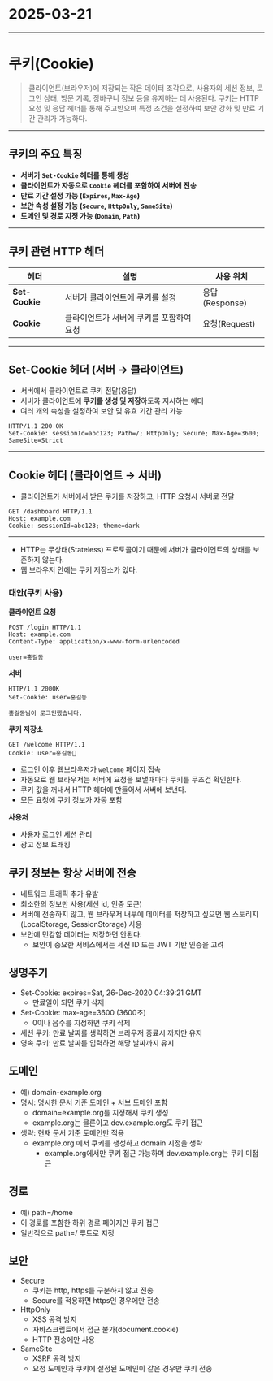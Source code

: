 # 2025-03-21
---

# 쿠키(Cookie)
> 클라이언트(브라우저)에 저장되는 작은 데이터 조각으로, 사용자의 세션 정보, 로그인 상태, 방문 기록, 장바구니 정보 등을 유지하는 데 사용된다.
쿠키는 HTTP 요청 및 응답 헤더를 통해 주고받으며 특정 조건을 설정하여 보안 강화 및 만료 기간 관리가 가능하다.

---

## 쿠키의 주요 특징
- **서버가 `Set-Cookie` 헤더를 통해 생성**
- **클라이언트가 자동으로 `Cookie` 헤더를 포함하여 서버에 전송**
- **만료 기간 설정 가능 (`Expires`, `Max-Age`)**
- **보안 속성 설정 가능 (`Secure`, `HttpOnly`, `SameSite`)**
- **도메인 및 경로 지정 가능 (`Domain`, `Path`)**

---

## 쿠키 관련 HTTP 헤더

| 헤더 | 설명 | 사용 위치 |
|------|------------------------------|----------|
| **Set-Cookie** | 서버가 클라이언트에 쿠키를 설정 | 응답(Response) |
| **Cookie** | 클라이언트가 서버에 쿠키를 포함하여 요청 | 요청(Request) |

---

## Set-Cookie 헤더 (서버 → 클라이언트)
- 서버에서 클라이언트로 쿠키 전달(응답)
- 서버가 클라이언트에 **쿠키를 생성 및 저장**하도록 지시하는 헤더
- 여러 개의 속성을 설정하여 보안 및 유효 기간 관리 가능

```http
HTTP/1.1 200 OK
Set-Cookie: sessionId=abc123; Path=/; HttpOnly; Secure; Max-Age=3600; SameSite=Strict
```

---

## Cookie 헤더 (클라이언트 → 서버)
- 클라이언트가 서버에서 받은 쿠키를 저장하고, HTTP 요청시 서버로 전달
```http request
GET /dashboard HTTP/1.1
Host: example.com
Cookie: sessionId=abc123; theme=dark
```
---

- HTTP는 무상태(Stateless) 프로토콜이기 때문에 서버가 클라이언트의 상태를 보존하지 않는다.
- 웹 브라우저 안에는 쿠키 저장소가 있다.

### **대안(쿠키 사용)**

**클라이언트 요청**
```http request
POST /login HTTP/1.1
Host: example.com
Content-Type: application/x-www-form-urlencoded

user=홍길동
```

**서버**
```http request
HTTP/1.1 200OK
Set-Cookie: user=홍길동

홍길동님이 로그인했습니다.
```
**쿠키 저장소**
```http request
GET /welcome HTTP/1.1
Cookie: user=홍길동🍪
```
- 로그인 이후 웹브라우저가 `welcome` 페이지 접속
- 자동으로 웹 브라우저는 서버에 요청을 보낼때마다 쿠키를 무조건 확인한다.
- 쿠키 값을 꺼내서 HTTP 헤더에 만들어서 서버에 보낸다.
- 모든 요청에 쿠키 정보가 자동 포함

**사용처**
- 사용자 로그인 세션 관리
- 광고 정보 트래킹

## 쿠키 정보는 항상 서버에 전송
- 네트워크 트래픽 추가 유발
- 최소한의 정보만 사용(세션 id, 인증 토큰)
- 서버에 전송하지 않고, 웹 브라우저 내부에 데이터를 저장하고 싶으면 웹 스토리지(LocalStorage, SessionStorage) 사용
- 보안에 민감함 데이터는 저장하면 안된다.
  - 보안이 중요한 서비스에서는 세션 ID 또는 JWT 기반 인증을 고려

## 생명주기
- Set-Cookie: expires=Sat, 26-Dec-2020 04:39:21 GMT
  - 만료일이 되면 쿠키 삭제
- Set-Cookie: max-age=3600 (3600초)
  - 0이나 음수를 지정하면 쿠키 삭제
- 세션 쿠키: 만료 날짜를 생략하면 브라우저 종료시 까지만 유지
- 영속 쿠키: 만료 날짜를 입력하면 해당 날짜까지 유지

## 도메인
- 예) domain-example.org
- 명시: 명시한 문서 기준 도메인 + 서브 도메인 포함
  - domain=example.org를 지정해서 쿠키 생성
  - example.org는 물론이고 dev.example.org도 쿠키 접근
- 생략: 현재 문서 기준 도메인만 적용
  - example.org 에서 쿠키를 생성하고 domain 지정을 생략
    - example.org에서만 쿠키 접근 가능하며 dev.example.org는 쿠키 미접근

## 경로
- 예) path=/home
- 이 경로를 포함한 하위 경로 페이지만 쿠키 접근
- 일반적으로 path=/ 루트로 지정

## 보안
- Secure
  - 쿠키는 http, https를 구분하지 않고 전송
  - Secure를 적용하면 https인 경우에만 전송
- HttpOnly
  - XSS 공격 방지
  - 자바스크립트에서 접근 불가(document.cookie)
  - HTTP 전송에만 사용
- SameSite
  - XSRF 공격 방지
  - 요청 도메인과 쿠키에 설정된 도메인이 같은 경우만 쿠키 전송 
